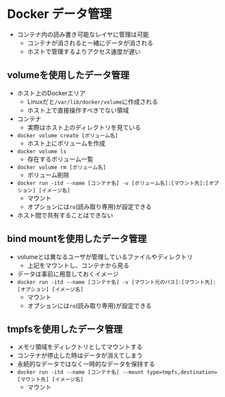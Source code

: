 # Docker データ管理

- コンテナ内の読み書き可能なレイヤに管理は可能
  - コンテナが消されると一緒にデータが消される
  - ホストで管理するよりアクセス速度が遅い

## volumeを使用したデータ管理

- ホスト上のDockerエリア
  - Linuxだと`/var/lib/docker/volume`に作成される
  - ホスト上で直接操作すべきでない領域
- コンテナ
  - 実際はホスト上のディレクトリを見ている
- `docker volume create [ボリューム名]`
  - ホスト上にボリュームを作成
- `docker volume ls`
  - 存在するボリューム一覧
- `docker volume rm [ボリューム名]`
  - ボリューム削除
- `docker run -itd --name [コンテナ名] -v [ボリューム名]:[マウント先]:[オプション] [イメージ名]`
  - マウント
  - オプションには`ro`(読み取り専用)が設定できる
- ホスト間で共有することはできない

## bind mountを使用したデータ管理

- volumeとは異なるユーザが管理しているファイルやディレクトリ
  - 上記をマウントし、コンテナから見る
- データは事前に用意しておくイメージ
- `docker run -itd --name [コンテナ名] -v [マウント元のパス]:[マウント先]:[オプション] [イメージ名]`
  - マウント
  - オプションには`ro`(読み取り専用)が設定できる

## tmpfsを使用したデータ管理

- メモリ領域をディレクトリとしてマウントする
- コンテナが停止した時はデータが消えてしまう
- 永続的なデータではなく一時的なデータを保持する
- `docker run -itd --name [コンテナ名] --mount type=tmpfs,destination=[マウント先] [イメージ名]`
  - マウント
